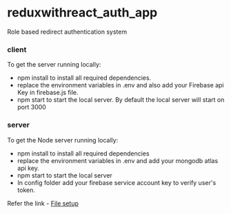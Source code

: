 # reduxwithreact_auth_app
Role based redirect authentication system

### client
To get the server running locally:
- npm install to install all required dependencies.
- replace the environment variables in .env and also add your Firebase api Key in firebase.js file.
- npm start to start the local server.
By default the local server will start on port 3000

### server 
To get the Node server running locally:
- npm install to install all required dependencies
- replace the environment variables in .env and add your mongodb atlas api key.
- npm start to start the local server
- In config folder add your firebase service account key to verify user's token.

 Refer the link -
 [File setup](https://clemfournier.medium.com/how-to-get-my-firebase-service-account-key-file-f0ec97a21620)
 
